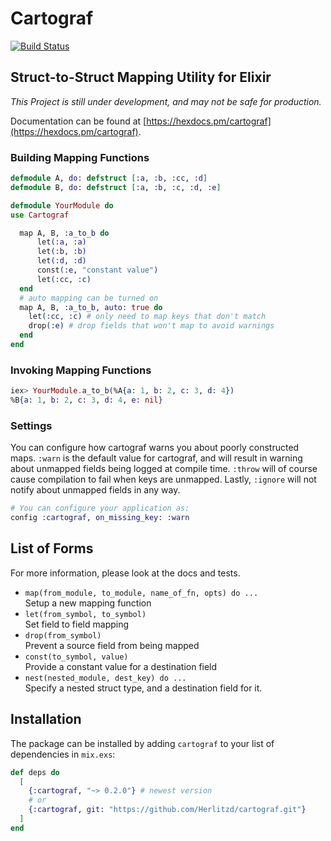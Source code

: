 # Cartograf
[![Build Status](https://travis-ci.org/Herlitzd/cartograf.svg?branch=master)](https://travis-ci.org/Herlitzd/cartograf)
## Struct-to-Struct Mapping Utility for Elixir
*This Project is still under development, and may not be safe for production.*

Documentation can be found at [https://hexdocs.pm/cartograf](https://hexdocs.pm/cartograf).

### Building Mapping Functions
```elixir
defmodule A, do: defstruct [:a, :b, :cc, :d]
defmodule B, do: defstruct [:a, :b, :c, :d, :e]

defmodule YourModule do
use Cartograf

  map A, B, :a_to_b do
      let(:a, :a)
      let(:b, :b)
      let(:d, :d)
      const(:e, "constant value")
      let(:cc, :c)
  end
  # auto mapping can be turned on
  map A, B, :a_to_b, auto: true do
    let(:cc, :c) # only need to map keys that don't match
    drop(:e) # drop fields that won't map to avoid warnings
  end
end
```
### Invoking Mapping Functions
```elixir
iex> YourModule.a_to_b(%A{a: 1, b: 2, c: 3, d: 4})
%B{a: 1, b: 2, c: 3, d: 4, e: nil}
```

### Settings

You can configure how cartograf warns you about poorly constructed maps. `:warn` is the
default value for cartograf, and will result in warning about unmapped fields being logged
at compile time. `:throw` will of course cause compilation to fail when keys are unmapped.
Lastly, `:ignore` will not notify about unmapped fields in any way.
``` elixir
# You can configure your application as:
config :cartograf, on_missing_key: :warn
```


## List of Forms
For more information, please look at the docs and tests.

* `map(from_module, to_module, name_of_fn, opts) do ...`\
  Setup a new mapping function
* `let(from_symbol, to_symbol)`\
  Set field to field mapping
* `drop(from_symbol)`\
  Prevent a source field from being mapped
* `const(to_symbol, value)`\
  Provide a constant value for a destination field
* `nest(nested_module, dest_key) do ...`\
  Specify a nested struct type, and a destination field for it.


## Installation

The package can be installed
by adding `cartograf` to your list of dependencies in `mix.exs`:

```elixir
def deps do
  [
    {:cartograf, "~> 0.2.0"} # newest version
    # or
    {:cartograf, git: "https://github.com/Herlitzd/cartograf.git"}
  ]
end
```
